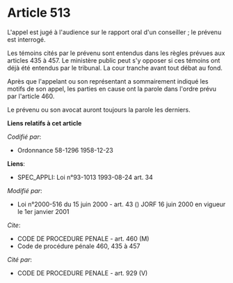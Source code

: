 # Article 513

L'appel est jugé à l'audience sur le rapport oral d'un conseiller ; le prévenu est interrogé.

Les témoins cités par le prévenu sont entendus dans les règles prévues aux articles 435 à 457. Le ministère public peut s'y
opposer si ces témoins ont déjà été entendus par le tribunal. La cour tranche avant tout débat au fond.

Après que l'appelant ou son représentant a sommairement indiqué les motifs de son appel, les parties en cause ont la parole
dans l'ordre prévu par l'article 460.

Le prévenu ou son avocat auront toujours la parole les derniers.

**Liens relatifs à cet article**

_Codifié par_:

  - Ordonnance 58-1296 1958-12-23

**Liens**:

  - SPEC_APPLI: Loi n°93-1013 1993-08-24 art. 34

_Modifié par_:

  - Loi n°2000-516 du 15 juin 2000 - art. 43 () JORF 16 juin 2000 en vigueur le 1er janvier 2001

_Cite_:

  - CODE DE PROCEDURE PENALE - art. 460 (M)
  - Code de procédure pénale 460, 435 à 457

_Cité par_:

  - CODE DE PROCEDURE PENALE - art. 929 (V)
